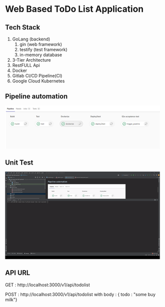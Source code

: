 # Web Based ToDo List Application

## Tech Stack

<ol>
<li>GoLang (backend)
    <ol>
        <li>gin (web framework)</li>
        <li>testify (test framework)</li>
        <li>in-memory database</li>
    </ol>
</li>
<li>3-Tier Architecture</li>
<li>RestFULL  Api</li>
<li>Docker</li>
<li>Gitlab CI/CD Pipeline(CI)</li>
<li>Google Cloud Kubernetes</li>
</ol>

## Pipeline automation

![](images/pipeline.PNG)

## Unit Test

![](images/backend_test.gif)

## API URL

GET : http://localhost:3000/v1/api/todolist

POST : http://localhost:3000/v1/api/todolist
with body : { todo : "some buy milk"}



